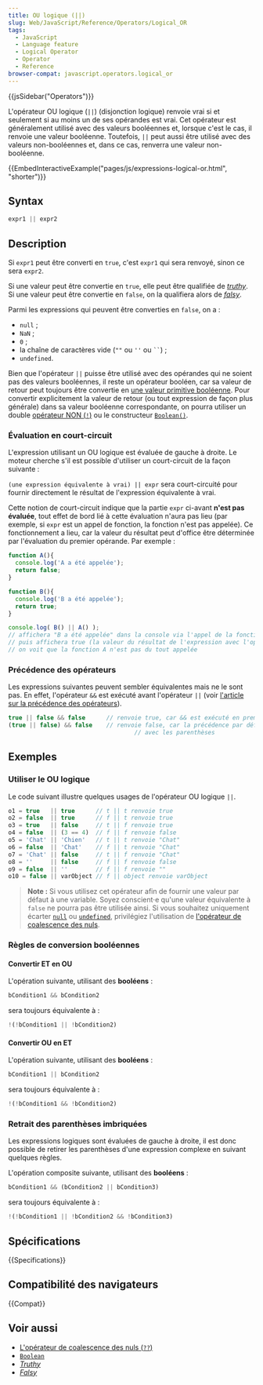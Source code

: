 ```yaml
---
title: OU logique (||)
slug: Web/JavaScript/Reference/Operators/Logical_OR
tags:
  - JavaScript
  - Language feature
  - Logical Operator
  - Operator
  - Reference
browser-compat: javascript.operators.logical_or
---
```

{{jsSidebar("Operators")}}

L'opérateur OU logique (`||`) (disjonction logique) renvoie vrai si et seulement si au moins un de ses opérandes est vrai. Cet opérateur est généralement utilisé avec des valeurs booléennes et, lorsque c'est le cas, il renvoie une valeur booléenne. Toutefois, `||` peut aussi être utilisé avec des valeurs non-booléennes et, dans ce cas, renverra une valeur non-booléenne.

{{EmbedInteractiveExample("pages/js/expressions-logical-or.html", "shorter")}}

## Syntax

```js
expr1 || expr2
```

## Description

Si `expr1` peut être converti en `true`, c'est `expr1` qui sera renvoyé, sinon ce sera `expr2`.

Si une valeur peut être convertie en `true`, elle peut être qualifiée de [_truthy_](/fr/docs/Glossary/Truthy). Si une valeur peut être convertie en `false`, on la qualifiera alors de [_falsy_](/fr/docs/Glossary/Falsy).

Parmi les expressions qui peuvent être converties en `false`, on a :

- `null` ;
- `NaN` ;
- `0` ;
- la chaîne de caractères vide (`""` ou `''` ou ` `` `) ;
- `undefined`.

Bien que l'opérateur `||` puisse être utilisé avec des opérandes qui ne soient pas des valeurs booléennes, il reste un opérateur booléen, car sa valeur de retour peut toujours être convertie en [une valeur primitive booléenne](/fr/docs/Web/JavaScript/Data_structures#boolean_type). Pour convertir explicitement la valeur de retour (ou tout expression de façon plus générale) dans sa valeur booléenne correspondante, on pourra utiliser un double [opérateur NON (`!`)](/fr/docs/Web/JavaScript/Reference/Operators/Logical_NOT) ou le constructeur [`Boolean()`](/fr/docs/Web/JavaScript/Reference/Global_Objects/Boolean/Boolean).

### Évaluation en court-circuit

L'expression utilisant un OU logique est évaluée de gauche à droite. Le moteur cherche s'il est possible d'utiliser un court-circuit de la façon suivante :

`(une expression équivalente à vrai) || expr` sera court-circuité pour fournir directement le résultat de l'expression équivalente à vrai.

Cette notion de court-circuit indique que la partie `expr` ci-avant **n'est pas évaluée**, tout effet de bord lié à cette évaluation n'aura pas lieu (par exemple, si `expr` est un appel de fonction, la fonction n'est pas appelée). Ce fonctionnement a lieu, car la valeur du résultat peut d'office être déterminée par l'évaluation du premier opérande. Par exemple :

```js
function A(){
  console.log('A a été appelée');
  return false;
}

function B(){
  console.log('B a été appelée');
  return true;
}

console.log( B() || A() );
// affichera "B a été appelée" dans la console via l'appel de la fonction
// puis affichera true (la valeur du résultat de l'expression avec l'opérateur)
// on voit que la fonction A n'est pas du tout appelée
```

### Précédence des opérateurs

Les expressions suivantes peuvent sembler équivalentes mais ne le sont pas. En effet, l'opérateur `&&` est exécuté avant l'opérateur `||` (voir [l'article sur la précédence des opérateurs](/fr/docs/Web/JavaScript/Reference/Operators/Operator_Precedence)).

```js
true || false && false      // renvoie true, car && est exécuté en premier
(true || false) && false    // renvoie false, car la précédence par défaut ne s'applique pas
                                    // avec les parenthèses
```

## Exemples

### Utiliser le OU logique

Le code suivant illustre quelques usages de l'opérateur OU logique `||`.

```js
o1 = true   || true      // t || t renvoie true
o2 = false  || true      // f || t renvoie true
o3 = true   || false     // t || f renvoie true
o4 = false  || (3 == 4)  // f || f renvoie false
o5 = 'Chat' || 'Chien'   // t || t renvoie "Chat"
o6 = false  || 'Chat'    // f || t renvoie "Chat"
o7 = 'Chat' || false     // t || f renvoie "Chat"
o8 = ''     || false     // f || f renvoie false
o9 = false  || ''        // f || f renvoie ""
o10 = false || varObject // f || object renvoie varObject
```

> **Note :** Si vous utilisez cet opérateur afin de fournir une valeur par défaut à une variable. Soyez conscient⋅e qu'une valeur équivalente à `false` ne pourra pas être utilisée ainsi. Si vous souhaitez uniquement écarter [`null`](/fr/docs/Web/JavaScript/Reference/Global_Objects/null) ou [`undefined`](/fr/docs/Web/JavaScript/Reference/Global_Objects/undefined), privilégiez l'utilisation de [l'opérateur de coalescence des nuls](/fr/docs/Web/JavaScript/Reference/Operators/Nullish_coalescing_operator).

### Règles de conversion booléennes

#### Convertir ET en OU

L'opération suivante, utilisant des **booléens** :

```js
bCondition1 && bCondition2
```

sera toujours équivalente à :

```js
!(!bCondition1 || !bCondition2)
```

#### Convertir OU en ET

L'opération suivante, utilisant des **booléens** :

```js
bCondition1 || bCondition2
```

sera toujours équivalente à :

```js
!(!bCondition1 && !bCondition2)
```

### Retrait des parenthèses imbriquées

Les expressions logiques sont évaluées de gauche à droite, il est donc possible de retirer les parenthèses d'une expression complexe en suivant quelques règles.

L'opération composite suivante, utilisant des **booléens** :

```js
bCondition1 && (bCondition2 || bCondition3)
```

sera toujours équivalente à :

```js
!(!bCondition1 || !bCondition2 && !bCondition3)
```

## Spécifications

{{Specifications}}

## Compatibilité des navigateurs

{{Compat}}

## Voir aussi

- [L'opérateur de coalescence des nuls (`??`)](/fr/docs/Web/JavaScript/Reference/Operators/Nullish_coalescing_operator)
- [`Boolean`](/fr/docs/Web/JavaScript/Reference/Global_Objects/Boolean)
- [_Truthy_](/fr/docs/Glossary/Truthy)
- [_Falsy_](/fr/docs/Glossary/Falsy)
